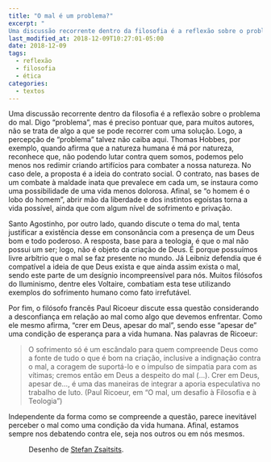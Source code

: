 ```yaml
---
title: "O mal é um problema?"
excerpt: "
Uma discussão recorrente dentro da filosofia é a reflexão sobre o problema do mal. Digo “problema”, mas é preciso pontuar que, para muitos autores, não se trata de algo a que se pode recorrer com uma solução."
last_modified_at: 2018-12-09T10:27:01-05:00
date: 2018-12-09
tags: 
  - reflexão
  - filosofia
  - ética
categories:
  - textos
---
```


Uma discussão recorrente dentro da filosofia é a reflexão sobre o problema do mal. Digo “problema”, mas é preciso pontuar que, para muitos autores, não se trata de algo a que se pode recorrer com uma solução. Logo, a percepção de “problema” talvez não caiba aqui. Thomas Hobbes, por exemplo, quando afirma que a natureza humana é má por natureza, reconhece que, não podendo lutar contra quem somos, podemos pelo menos nos redimir criando artifícios para combater a nossa natureza. No caso dele, a proposta é a ideia do contrato social. O contrato, nas bases de um combate à maldade inata que prevalece em cada um, se instaura como uma possibilidade de uma vida menos dolorosa. Afinal, se “o homem é o lobo do homem”, abrir mão da liberdade e dos instintos egoístas torna a vida possível, ainda que com algum nível de sofrimento e privação.

Santo Agostinho, por outro lado, quando discute o tema do mal, tenta justificar a existência desse em consonância com a presença de um Deus bom e todo poderoso. A resposta, base para a teologia, é que o mal não possui um ser; logo, não é objeto da criação de Deus. É porque possuímos livre arbítrio que o mal se faz presente no mundo. Já Leibniz defendia que é compatível a ideia de que Deus exista e que ainda assim exista o mal, sendo este parte de um desígnio incompreensível para nós. Muitos filósofos do Iluminismo, dentre eles Voltaire, combatiam esta tese utilizando exemplos do sofrimento humano como fato irrefutável.

Por fim, o filósofo francês Paul Ricoeur discute essa questão considerando a desconfiança em relação ao mal como algo que devemos enfrentar. Como ele mesmo afirma, “crer em Deus, apesar do mal”, sendo esse “apesar de” uma condição de esperança para a vida humana. Nas palavras de Ricoeur:

> O sofrimento só é um escândalo para quem compreende Deus como a fonte de tudo o que é bom na criação, inclusive a indignação contra o mal, a coragem de suportá-lo e o impulso de simpatia para com as vítimas; cremos então em Deus a despeito do mal (…). Crer em Deus, apesar de…, é uma das maneiras de integrar a aporia especulativa no trabalho de luto. (Paul Ricoeur, em “O mal, um desafio à Filosofia e à Teologia”)

Independente da forma como se compreende a questão, parece inevitável perceber o mal como uma condição da vida humana. Afinal, estamos sempre nos debatendo contra ele, seja nos outros ou em nós mesmos.

<figure style="width: 300px" class="align-center">
  <img src="{{ site.url }}{{ site.baseurl }}/assets/images/Stefan+Zsaitsits.jpg" alt="">
  <figcaption>Desenho de <a href="https://www.behance.net/Stefan_Z">Stefan Zsaitsits</a>.</figcaption>
</figure> 
